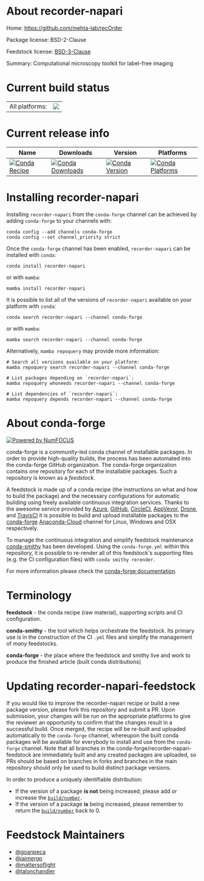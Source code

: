 About recorder-napari
=====================

Home: https://github.com/mehta-lab/recOrder

Package license: BSD-2-Clause

Feedstock license: [BSD-3-Clause](https://github.com/conda-forge/recorder-napari-feedstock/blob/main/LICENSE.txt)

Summary: Computational microscopy toolkit for label-free imaging

Current build status
====================


<table><tr><td>All platforms:</td>
    <td>
      <a href="https://dev.azure.com/conda-forge/feedstock-builds/_build/latest?definitionId=16660&branchName=main">
        <img src="https://dev.azure.com/conda-forge/feedstock-builds/_apis/build/status/recorder-napari-feedstock?branchName=main">
      </a>
    </td>
  </tr>
</table>

Current release info
====================

| Name | Downloads | Version | Platforms |
| --- | --- | --- | --- |
| [![Conda Recipe](https://img.shields.io/badge/recipe-recorder--napari-green.svg)](https://anaconda.org/conda-forge/recorder-napari) | [![Conda Downloads](https://img.shields.io/conda/dn/conda-forge/recorder-napari.svg)](https://anaconda.org/conda-forge/recorder-napari) | [![Conda Version](https://img.shields.io/conda/vn/conda-forge/recorder-napari.svg)](https://anaconda.org/conda-forge/recorder-napari) | [![Conda Platforms](https://img.shields.io/conda/pn/conda-forge/recorder-napari.svg)](https://anaconda.org/conda-forge/recorder-napari) |

Installing recorder-napari
==========================

Installing `recorder-napari` from the `conda-forge` channel can be achieved by adding `conda-forge` to your channels with:

```
conda config --add channels conda-forge
conda config --set channel_priority strict
```

Once the `conda-forge` channel has been enabled, `recorder-napari` can be installed with `conda`:

```
conda install recorder-napari
```

or with `mamba`:

```
mamba install recorder-napari
```

It is possible to list all of the versions of `recorder-napari` available on your platform with `conda`:

```
conda search recorder-napari --channel conda-forge
```

or with `mamba`:

```
mamba search recorder-napari --channel conda-forge
```

Alternatively, `mamba repoquery` may provide more information:

```
# Search all versions available on your platform:
mamba repoquery search recorder-napari --channel conda-forge

# List packages depending on `recorder-napari`:
mamba repoquery whoneeds recorder-napari --channel conda-forge

# List dependencies of `recorder-napari`:
mamba repoquery depends recorder-napari --channel conda-forge
```


About conda-forge
=================

[![Powered by
NumFOCUS](https://img.shields.io/badge/powered%20by-NumFOCUS-orange.svg?style=flat&colorA=E1523D&colorB=007D8A)](https://numfocus.org)

conda-forge is a community-led conda channel of installable packages.
In order to provide high-quality builds, the process has been automated into the
conda-forge GitHub organization. The conda-forge organization contains one repository
for each of the installable packages. Such a repository is known as a *feedstock*.

A feedstock is made up of a conda recipe (the instructions on what and how to build
the package) and the necessary configurations for automatic building using freely
available continuous integration services. Thanks to the awesome service provided by
[Azure](https://azure.microsoft.com/en-us/services/devops/), [GitHub](https://github.com/),
[CircleCI](https://circleci.com/), [AppVeyor](https://www.appveyor.com/),
[Drone](https://cloud.drone.io/welcome), and [TravisCI](https://travis-ci.com/)
it is possible to build and upload installable packages to the
[conda-forge](https://anaconda.org/conda-forge) [Anaconda-Cloud](https://anaconda.org/)
channel for Linux, Windows and OSX respectively.

To manage the continuous integration and simplify feedstock maintenance
[conda-smithy](https://github.com/conda-forge/conda-smithy) has been developed.
Using the ``conda-forge.yml`` within this repository, it is possible to re-render all of
this feedstock's supporting files (e.g. the CI configuration files) with ``conda smithy rerender``.

For more information please check the [conda-forge documentation](https://conda-forge.org/docs/).

Terminology
===========

**feedstock** - the conda recipe (raw material), supporting scripts and CI configuration.

**conda-smithy** - the tool which helps orchestrate the feedstock.
                   Its primary use is in the construction of the CI ``.yml`` files
                   and simplify the management of *many* feedstocks.

**conda-forge** - the place where the feedstock and smithy live and work to
                  produce the finished article (built conda distributions)


Updating recorder-napari-feedstock
==================================

If you would like to improve the recorder-napari recipe or build a new
package version, please fork this repository and submit a PR. Upon submission,
your changes will be run on the appropriate platforms to give the reviewer an
opportunity to confirm that the changes result in a successful build. Once
merged, the recipe will be re-built and uploaded automatically to the
`conda-forge` channel, whereupon the built conda packages will be available for
everybody to install and use from the `conda-forge` channel.
Note that all branches in the conda-forge/recorder-napari-feedstock are
immediately built and any created packages are uploaded, so PRs should be based
on branches in forks and branches in the main repository should only be used to
build distinct package versions.

In order to produce a uniquely identifiable distribution:
 * If the version of a package **is not** being increased, please add or increase
   the [``build/number``](https://docs.conda.io/projects/conda-build/en/latest/resources/define-metadata.html#build-number-and-string).
 * If the version of a package **is** being increased, please remember to return
   the [``build/number``](https://docs.conda.io/projects/conda-build/en/latest/resources/define-metadata.html#build-number-and-string)
   back to 0.

Feedstock Maintainers
=====================

* [@goanpeca](https://github.com/goanpeca/)
* [@jaimergp](https://github.com/jaimergp/)
* [@mattersoflight](https://github.com/mattersoflight/)
* [@talonchandler](https://github.com/talonchandler/)

